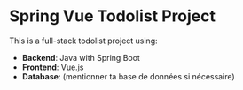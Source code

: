 # Spring Vue Todolist Project

This is a full-stack todolist project using:

- **Backend**: Java with Spring Boot
- **Frontend**: Vue.js
- **Database**: (mentionner ta base de données si nécessaire)
